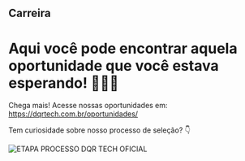 ## Carreira
# Aqui você pode encontrar aquela oportunidade que você estava esperando! 🧡🖤🤍

Chega mais!
Acesse nossas oportunidades em: https://dqrtech.com.br/oportunidades/

Tem curiosidade sobre nosso processo de seleção? 👇

![ETAPA PROCESSO DQR TECH OFICIAL](https://user-images.githubusercontent.com/106552429/219021245-45b76b95-5ce4-4826-bab6-ab994ebf6dcf.png)

